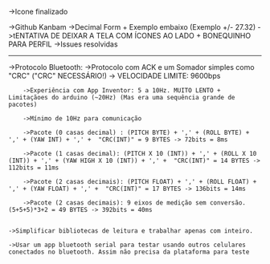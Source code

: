 ->Icone finalizado

->Github Kanbam
	->Decimal Form + Exemplo embaixo (Exemplo +/- 27.32)
	->tENTATIVA DE DEIXAR A TELA COM ÍCONES AO LADO + BONEQUINHO PARA PERFIL
	->Issues resolvidas

-------------------------------------------


->Protocolo Bluetooth:
	->Protocolo com ACK e um Somador simples como "CRC" ("CRC" NECESSÁRIO!) -> VELOCIDADE LIMITE: 9600bps

		->Experiência com App Inventor: 5 a 10Hz. MUITO LENTO + Limitaçãoes do arduino (~20Hz) (Mas era uma sequência grande de pacotes)

		->Mínimo de 10Hz para comunicação

		->Pacote (0 casas decimal) : (PITCH BYTE) + ',' + (ROLL BYTE) + ',' + (YAW INT) + ',' +  "CRC(INT)" = 9 BYTES -> 72bits = 8ms

		->Pacote (1 casas decimal): (PITCH X 10 (INT)) + ',' + (ROLL X 10 (INT)) + ',' + (YAW HIGH X 10 (INT)) + ',' +  "CRC(INT)" = 14 BYTES -> 112bits = 11ms

		->Pacote (2 casas decimais): (PITCH FLOAT) + ',' + (ROLL FLOAT) + ',' + (YAW FLOAT) + ',' +  "CRC(INT)" = 17 BYTES -> 136bits = 14ms

		->Pacote (2 casas decimais): 9 eixos de medição sem conversão. (5+5+5)*3+2 = 49 BYTES -> 392bits = 40ms


	->Simplificar bibliotecas de leitura e trabalhar apenas com inteiro.

	->Usar um app bluetooth serial para testar usando outros celulares conectados no bluetooth. Assim não precisa da plataforma para teste



